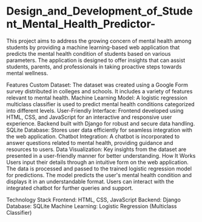 # Design_and_Development_of_Student_Mental_Health_Predictor-
This project aims to address the growing concern of mental health among students by providing a machine learning-based web application that predicts the mental health condition of students based on various parameters. The application is designed to offer insights that can assist students, parents, and professionals in taking proactive steps towards mental wellness.

Features
Custom Dataset: The dataset was created using a Google Form survey distributed in colleges and schools. It includes a variety of features relevant to mental health.
Machine Learning Model: A logistic regression multiclass classifier is used to predict mental health conditions categorized into different levels.
User-Friendly Interface:
Frontend developed using HTML, CSS, and JavaScript for an interactive and responsive user experience.
Backend built with Django for robust and secure data handling.
SQLite Database: Stores user data efficiently for seamless integration with the web application.
Chatbot Integration: A chatbot is incorporated to answer questions related to mental health, providing guidance and resources to users.
Data Visualization: Key insights from the dataset are presented in a user-friendly manner for better understanding.
How It Works
Users input their details through an intuitive form on the web application.
The data is processed and passed to the trained logistic regression model for predictions.
The model predicts the user's mental health condition and displays it in an understandable format.
Users can interact with the integrated chatbot for further queries and support.



Technology Stack
Frontend: HTML, CSS, JavaScript
Backend: Django
Database: SQLite
Machine Learning: Logistic Regression (Multiclass Classifier)
